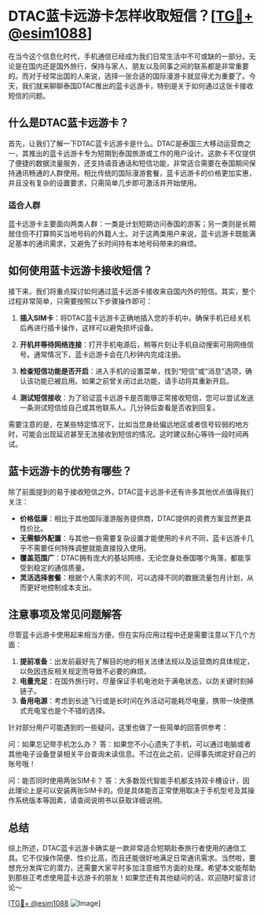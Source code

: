# DTAC蓝卡远游卡怎样收取短信？[[TG💪+ @esim1088](https://t.me/s/esim1088)]

在当今这个信息化时代，手机通信已经成为我们日常生活中不可或缺的一部分。无论是在国内还是国外旅行，保持与家人、朋友以及同事之间的联系都是非常重要的。而对于经常出国的人来说，选择一张合适的国际漫游卡就显得尤为重要了。今天，我们就来聊聊泰国DTAC推出的蓝卡远游卡，特别是关于如何通过这张卡接收短信的问题。

## 什么是DTAC蓝卡远游卡？

首先，让我们了解一下DTAC蓝卡远游卡是什么。DTAC是泰国三大移动运营商之一，其推出的蓝卡远游卡专为短期到泰国旅游或工作的用户设计。这款卡不仅提供了便捷的数据流量服务，还支持语音通话和短信功能，非常适合需要在泰国期间保持通讯畅通的人群使用。相比传统的国际漫游套餐，蓝卡远游卡的价格更加实惠，并且没有复杂的设置要求，只需简单几步即可激活并开始使用。

### 适合人群

蓝卡远游卡主要面向两类人群：一类是计划短期访问泰国的游客；另一类则是长期居住但不打算购买当地号码的外籍人士。对于这两类用户来说，蓝卡远游卡既能满足基本的通讯需求，又避免了长时间持有本地号码带来的麻烦。

## 如何使用蓝卡远游卡接收短信？

接下来，我们将重点探讨如何通过蓝卡远游卡接收来自国内外的短信。其实，整个过程非常简单，只需要按照以下步骤操作即可：

1. **插入SIM卡**：将DTAC蓝卡远游卡正确地插入您的手机中。确保手机已经关机后再进行插卡操作，这样可以避免损坏设备。
   
2. **开机并等待网络连接**：打开手机电源后，稍等片刻让手机自动搜索可用网络信号。通常情况下，蓝卡远游卡会在几秒钟内完成注册。

3. **检查短信功能是否开启**：进入手机的设置菜单，找到“短信”或“消息”选项，确认该功能已被启用。如果之前曾关闭过此功能，请手动将其重新开启。

4. **测试短信接收**：为了验证蓝卡远游卡是否能够正常接收短信，您可以尝试发送一条测试短信给自己或其他联系人。几分钟后查看是否收到回复。

需要注意的是，在某些特定情况下，比如当您身处偏远地区或者信号较弱的地方时，可能会出现延迟甚至无法接收到短信的情况。这时建议耐心等待一段时间再试。

## 蓝卡远游卡的优势有哪些？

除了前面提到的易于接收短信之外，DTAC蓝卡远游卡还有许多其他优点值得我们关注：

- **价格低廉**：相比于其他国际漫游服务提供商，DTAC提供的资费方案显然更具性价比。
- **无需额外配置**：与其他一些需要复杂设置才能使用的卡片不同，蓝卡远游卡几乎不需要任何特殊调整就能直接投入使用。
- **覆盖范围广**：DTAC拥有庞大的基站网络，无论您身处泰国哪个角落，都能享受到稳定的通信质量。
- **灵活选择套餐**：根据个人需求的不同，可以选择不同的数据流量包月计划，从而更好地控制成本支出。

## 注意事项及常见问题解答

尽管蓝卡远游卡使用起来相当方便，但在实际应用过程中还是需要注意以下几个方面：

1. **提前准备**：出发前最好先了解目的地的相关法律法规以及运营商的具体规定，以免因违反相关规定而导致不必要的麻烦。
2. **电量充足**：在国外旅行时，尽量保证手机电池处于满电状态，以防关键时刻掉链子。
3. **备用电源**：考虑到长途飞行或是长时间在外活动可能耗尽电量，携带一块便携式充电宝也是个不错的选择。

针对部分用户可能遇到的一些疑问，这里也做了一些简单的回答供参考：

问：如果忘记带手机怎么办？
答：如果您不小心遗失了手机，可以通过电脑或者其他电子设备登录相关平台查询未读信息。不过在此之前，记得事先绑定好自己的账号哦！

问：能否同时使用两张SIM卡？
答：大多数现代智能手机都支持双卡槽设计，因此理论上是可以安装两张SIM卡的。但是具体能否正常使用取决于手机型号及其操作系统版本等因素，请查阅说明书以获取详细说明。

## 总结

综上所述，DTAC蓝卡远游卡确实是一款非常适合短期赴泰旅行者使用的通信工具。它不仅操作简便、性价比高，而且还能很好地满足日常通讯需求。当然啦，要想充分发挥它的潜力，还需要大家平时多加注意细节方面的处理。希望本文能帮助到那些正考虑使用蓝卡远游卡的朋友！如果您还有其他疑问的话，欢迎随时留言讨论～ 

[[TG💪+ @esim1088](https://t.me/s/esim1088) ![Image](https://i.postimg.cc/4NQfJmqS/Snipaste-2025-05-13-00-14-12.png)]